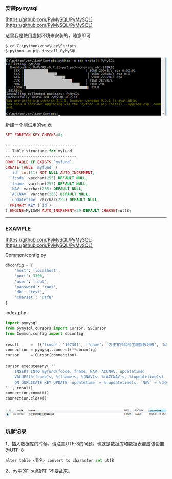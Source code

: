 ### 安装pymysql

[https://github.com/PyMySQL/PyMySQL](https://github.com/PyMySQL/PyMySQL)

这里我是使用虚拟环境来安装的，随意即可

```
$ cd C:\python\venv\Lee\Scripts
$ python -m pip install PyMySQL
```

![](/assets/12312315124import.png)

新建一个测试用的sql表

```php
SET FOREIGN_KEY_CHECKS=0;

-- ----------------------------
-- Table structure for myfund
-- ----------------------------
DROP TABLE IF EXISTS `myfund`;
CREATE TABLE `myfund` (
  `id` int(11) NOT NULL AUTO_INCREMENT,
  `fcode` varchar(255) DEFAULT NULL,
  `fname` varchar(255) DEFAULT NULL,
  `NAV` varchar(255) DEFAULT NULL,
  `ACCNAV` varchar(255) DEFAULT NULL,
  `updatetime` varchar(255) DEFAULT NULL,
  PRIMARY KEY (`id`)
) ENGINE=MyISAM AUTO_INCREMENT=29 DEFAULT CHARSET=utf8;
```

---

### EXAMPLE

[https://github.com/PyMySQL/PyMySQL](https://github.com/PyMySQL/PyMySQL)

Common/config.py

```py
dbconfig = {
    'host': 'localhost',
    'port': 3306,
    'user': 'root',
    'password': 'root',
    'db': 'test',
    'charset': 'utf8'
}
```

index.php

```py
import pymysql
from pymysql.cursors import Cursor, SSCursor
from Common.config import dbconfig

result     =  [{'fcode': '167301', 'fname': '方正富邦保险主题指数分级', 'NAV': '1.3760', 'ACCNAV': '1.4410', 'updatetime': '2017-12-25 00:00:00'}]
connection = pymysql.connect(**dbconfig)
cursor     = Cursor(connection)

cursor.executemany('''
    INSERT INTO myfund(fcode, fname, NAV, ACCNAV, updatetime) 
    VALUES(%(fcode)s, %(fname)s, %(NAV)s, %(ACCNAV)s, %(updatetime)s)
    ON DUPLICATE KEY UPDATE `updatetime` = %(updatetime)s, `NAV` = %(NAV)s, `ACCNAV` = %(ACCNAV)s
''', result)
connection.commit()
connection.close()
```

### ![](/assets/15135234import.png)

### 坑爹记录

1、插入数据库的时候，请注意UTF-8的问题。也就是数据库和数据表都应该设置为UTF-8

```py
alter table <表名> convert to character set utf8 
```

2、py中的'''sql语句'''不要乱来。

